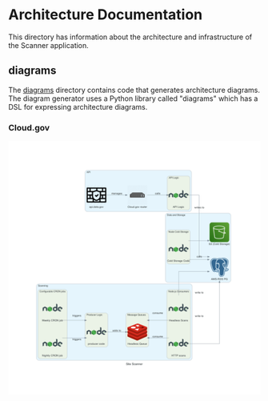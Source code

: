 # Architecture Documentation

This directory has information about the architecture and infrastructure of the Scanner application. 

## diagrams

The [diagrams](./diagrams) directory contains code that generates architecture diagrams. The diagram generator uses a Python library called "diagrams" which has a DSL for expressing architecture diagrams. 


### Cloud.gov
![Image Description: An architecture diagram showing Cloud.gov services. Described in text below](./diagrams/images/architecture-cloud-gov.png)


